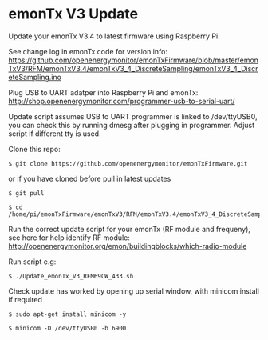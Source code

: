 # emonTx V3 Update 

Update your emonTx V3.4 to latest firmware using Raspberry Pi. 

See change log in emonTx code for version info:
https://github.com/openenergymonitor/emonTxFirmware/blob/master/emonTxV3/RFM/emonTxV3.4/emonTxV3_4_DiscreteSampling/emonTxV3_4_DiscreteSampling.ino

Plug USB to UART adatper into Raspberry Pi and emonTx: http://shop.openenergymonitor.com/programmer-usb-to-serial-uart/

Update script assumes USB to UART programmer is linked to /dev/ttyUSB0, you can check this by running dmesg after plugging in programmer. Adjust script if different tty is used. 

Clone this repo:

	$ git clone https://github.com/openenergymonitor/emonTxFirmware.git

or if you have cloned before pull in latest updates 

	$ git pull

	$ cd /home/pi/emonTxFirmware/emonTxV3/RFM/emonTxV3.4/emonTxV3_4_DiscreteSampling/update_scripts

Run the correct update script for your emonTx (RF module and frequeny), see here for help identify RF module: http://openenergymonitor.org/emon/buildingblocks/which-radio-module

Run script e.g:

	$ ./Update_emonTx_V3_RFM69CW_433.sh

Check update has worked by opening up serial window, with minicom install if required

	$ sudo apt-get install minicom -y

	$ minicom -D /dev/ttyUSB0 -b 6900